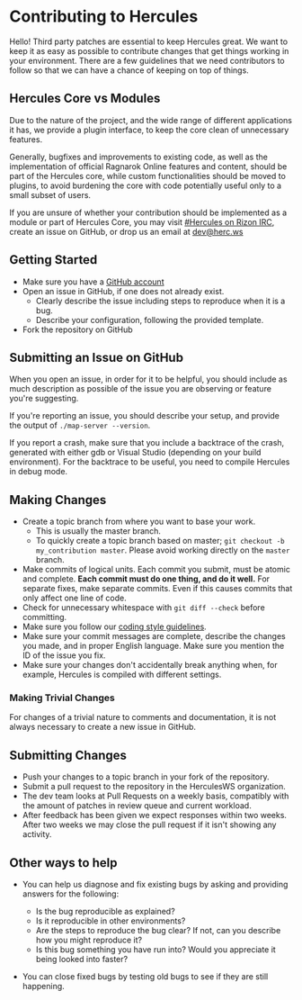 # Contributing to Hercules

Hello! Third party patches are essential to keep Hercules great. We want to
keep it as easy as possible to contribute changes that get things working in
your environment. There are a few guidelines that we need contributors to
follow so that we can have a chance of keeping on top of things.

## Hercules Core vs Modules

Due to the nature of the project, and the wide range of different applications
it has, we provide a plugin interface, to keep the core clean of unnecessary
features.

Generally, bugfixes and improvements to existing code, as well as the
implementation of official Ragnarok Online features and content, should be part
of the Hercules core, while custom functionalities should be moved to plugins,
to avoid burdening the core with code potentially useful only to a small subset
of users.

If you are unsure of whether your contribution should be implemented as a
module or part of Hercules Core, you may visit [#Hercules on Rizon
IRC](http://herc.ws/board/topic/91-hercules-irc/), create an issue on GitHub,
or drop us an email at dev@herc.ws

## Getting Started

* Make sure you have a [GitHub account](https://github.com/signup/free)
* Open an issue in GitHub, if one does not already exist.
  * Clearly describe the issue including steps to reproduce when it is a bug.
  * Describe your configuration, following the provided template.
* Fork the repository on GitHub

## Submitting an Issue on GitHub

When you open an issue, in order for it to be helpful, you should include as
much description as possible of the issue you are observing or feature you're
suggesting.

If you're reporting an issue, you should describe your setup, and provide the
output of `./map-server --version`.

If you report a crash, make sure that you include a backtrace of the crash,
generated with either gdb or Visual Studio (depending on your build
environment). For the backtrace to be useful, you need to compile Hercules in
debug mode.

## Making Changes

* Create a topic branch from where you want to base your work.
  * This is usually the master branch.
  * To quickly create a topic branch based on master; `git checkout -b
    my_contribution master`. Please avoid working directly on the
    `master` branch.
* Make commits of logical units. Each commit you submit, must be atomic and
  complete. **Each commit must do one thing, and do it well.** For separate
  fixes, make separate commits. Even if this causes commits that only affect
  one line of code.
* Check for unnecessary whitespace with `git diff --check` before committing.
* Make sure you follow our [coding style
  guidelines](https://github.com/HerculesWS/Hercules/wiki/Coding-Style).
* Make sure your commit messages are complete, describe the changes you made,
  and in proper English language. Make sure you mention the ID of the issue
  you fix.
* Make sure your changes don't accidentally break anything when, for example,
  Hercules is compiled with different settings.

### Making Trivial Changes

For changes of a trivial nature to comments and documentation, it is not always
necessary to create a new issue in GitHub.

## Submitting Changes

* Push your changes to a topic branch in your fork of the repository.
* Submit a pull request to the repository in the HerculesWS organization.
* The dev team looks at Pull Requests on a weekly basis, compatibly with the
  amount of patches in review queue and current workload.
* After feedback has been given we expect responses within two weeks. After two
  weeks we may close the pull request if it isn't showing any activity.

## Other ways to help

* You can help us diagnose and fix existing bugs by asking and providing answers for the following:

  * Is the bug reproducible as explained?
  * Is it reproducible in other environments?
  * Are the steps to reproduce the bug clear? If not, can you describe how you might reproduce it?
  * Is this bug something you have run into? Would you appreciate it being looked into faster?

* You can close fixed bugs by testing old bugs to see if they are still happening.
